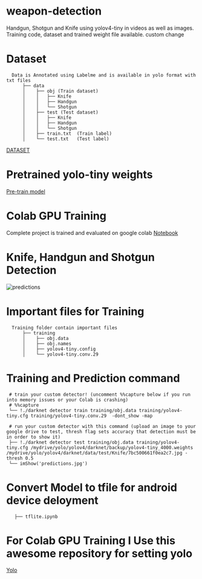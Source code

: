 # weapon-detection
Handgun, Shotgun and Knife using yolov4-tiny in videos as well as images. Training code, dataset and trained weight file available.
custom change
# Dataset
```
  Data is Annotated using Labelme and is available in yolo format with txt files
      ├── data
      │    ├── obj (Train dataset)
      │    │   ├── Knife
      │    │   ├── Handgun
      │    │   └── Shotgun
      │    ├── test (Test dataset)
      │    │   ├── Knife
      │    │   ├── Handgun
      │    │   └── Shotgun
      │    ├── train.txt  (Train label)
      │    └── test.txt   (Test label)
```
[DATASET](https://drive.google.com/drive/folders/1RjYdm1RRnu7htO8jXonHobFUCninJ_TC?usp=sharing)


# Pretrained yolo-tiny weights
[Pre-train model](https://drive.google.com/file/d/1_BBqQ_ZbZkP-AbLjtqsXHPD2i2s_LLdh/view?usp=sharing)


# Colab GPU Training
Complete project is trained and evaluated on google colab
[Notebook](/Train_yolo_tiny.ipynb)


# Knife, Handgun and Shotgun Detection
![predictions](https://user-images.githubusercontent.com/58046531/96093247-8d8e1580-0ee9-11eb-8816-37f060223ae6.jpg "Prediction")

# Important files for Training
```
  Training folder contain important files
      ├── training
      │    ├── obj.data
      │    ├── obj.names
      │    ├── yolov4-tiny.config
      │    └── yolov4-tiny.conv.29  
```

# Training and Prediction command
```
 # train your custom detector! (uncomment %%capture below if you run into memory issues or your Colab is crashing)
 # %%capture
 └── !./darknet detector train training/obj.data training/yolov4-tiny.cfg training/yolov4-tiny.conv.29  -dont_show -map
 
 # run your custom detector with this command (upload an image to your google drive to test, thresh flag sets accuracy that detection must be in order to show it)
 ├── !./darknet detector test training/obj.data training/yolov4-tiny.cfg /mydrive/yolo/yolov4/darknet/backup/yolov4-tiny_4000.weights          /mydrive/yolo/yolov4/darknet/data/test/Knife/7bc500661f0ea2c7.jpg -thresh 0.5
 └── imShow('predictions.jpg')
```

# Convert Model to tfile for android device deloyment
```All instruction and codes available in Given Notebook 
   ├── tflite.ipynb
```

# For Colab GPU Training I Use this awesome repository for setting yolo
[Yolo](https://github.com/AlexeyAB/darknet)
